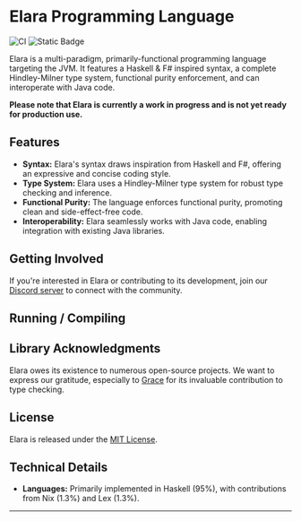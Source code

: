 
# Elara Programming Language

![CI](https://github.com/ElaraLang/elara/actions/workflows/ci.yaml/badge.svg)
![Static Badge](https://img.shields.io/badge/Code%20Quality-A%2B-blue)


Elara is a multi-paradigm, primarily-functional programming language targeting the JVM. It features a Haskell & F# inspired syntax, a complete Hindley-Milner type system, functional purity enforcement, and can interoperate with Java code.

**Please note that Elara is currently a work in progress and is not yet ready for production use.**

## Features

-   **Syntax:** Elara's syntax draws inspiration from Haskell and F#, offering an expressive and concise coding style.
-   **Type System:** Elara uses a Hindley-Milner type system for robust type checking and inference.
-   **Functional Purity:** The language enforces functional purity, promoting clean and side-effect-free code.
-   **Interoperability:** Elara seamlessly works with Java code, enabling integration with existing Java libraries.

## Getting Involved

If you're interested in Elara or contributing to its development, join our [Discord server](https://discord.gg/xu5gSTV) to connect with the community.

## Running / Compiling

## Library Acknowledgments

Elara owes its existence to numerous open-source projects. We want to express our gratitude, especially to [Grace](https://github.com/Gabriella439/grace) for its invaluable contribution to type checking.

## License

Elara is released under the [MIT License](LICENSE).

## Technical Details

-   **Languages:** Primarily implemented in Haskell (95%), with contributions from Nix (1.3%) and Lex (1.3%).

------
